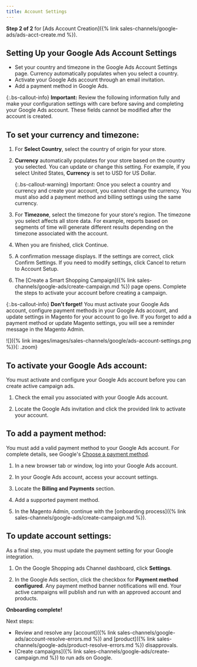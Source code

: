 ```yaml
---
title: Account Settings
---
```



**Step 2 of 2** for [Ads Account Creation]({% link sales-channels/google-ads/ads-acct-create.md %}).

## Setting Up your Google Ads Account Settings

* Set your country and timezone in the Google Ads Account Settings page. Currency automatically populates when you select a country.
* Activate your Google Ads account through an email invitation.
* Add a payment method in Google Ads.

{:.bs-callout-info}
**Important:** Review the following information fully and make your configuration settings with care before saving and completing your Google Ads account. These fields cannot be modified after the account is created.

## To set your currency and timezone:

1. For **Select Country**, select the country of origin for your store.

1. **Currency** automatically populates for your store based on the country you selected. You can update or change this setting. For example, if you select United States, **Currency** is set to USD for US Dollar.

    {:.bs-callout-warning}
    Important: Once you select a country and currency and create your account, you cannot change the currency. You must also add a payment method and billing settings using the same currency.

1. For **Timezone**, select the timezone for your store's region. The timezone you select affects all store data. For example, reports based on segments of time will generate different results depending on the timezone associated with the account.

1. When you are finished, click <span class="btn">Continue</span>.

1. A confirmation message displays. If the settings are correct, click <span class="btn">Confirm Settings</span>. If you need to modify settings, click <span class="btn">Cancel </span>to return to Account Setup.

1. The [Create a Smart Shopping Campaign]({% link sales-channels/google-ads/create-campaign.md %}) page opens. Complete the steps to activate your account before creating a campaign.

{:.bs-callout-info}
**Don't forget!** You must activate your Google Ads account, configure payment methods in your Google Ads account, and update settings in Magento for your account to go live. If you forget to add a payment method or update Magento settings, you will see a reminder message in the Magento Admin.

![]({% link images/images/sales-channels/google/ads-account-settings.png %}){: .zoom}

## To activate your Google Ads account:

You must activate and configure your Google Ads account before you can create active campaign ads.

1. Check the email you associated with your Google Ads account.

1. Locate the Google Ads invitation and click the provided link to activate your account.

## To add a payment method:

You must add a valid payment method to your Google Ads account. For complete details, see Google's [Choose a payment method][1].

1. In a new browser tab or window, log into your Google Ads account.

1. In your Google Ads account, access your account settings.

1. Locate the **Billing and Payments** section.

1. Add a supported payment method.

1. In the Magento Admin, continue with the [onboarding process]({% link sales-channels/google-ads/create-campaign.md %}).

## To update account settings:

As a final step, you must update the payment setting for your Google integration.

1. On the Google Shopping ads Channel dashboard, click **Settings**.

1. In the Google Ads section, click the checkbox for **Payment method configured**. Any payment method banner notifications will end. Your active campaigns will publish and run with an approved account and products.

**Onboarding complete!**

Next steps:

* Review and resolve any [account]({% link sales-channels/google-ads/account-resolve-errors.md %}) and [product]({% link sales-channels/google-ads/product-resolve-errors.md %}) disapprovals.
* [Create campaigns]({% link sales-channels/google-ads/create-campaign.md %}) to run ads on Google.

[1]: https://support.google.com/google-ads/answer/2375433?hl=en
